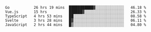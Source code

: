 <!--START_SECTION:waka-->
```text
Go           26 hrs 19 mins  ███████████▓░░░░░░░░░░░░░   46.18 % 
Vue.js       15 hrs          ██████▓░░░░░░░░░░░░░░░░░░   26.33 % 
TypeScript   4 hrs 53 mins   ██░░░░░░░░░░░░░░░░░░░░░░░   08.58 % 
Svelte       3 hrs 28 mins   █▓░░░░░░░░░░░░░░░░░░░░░░░   06.11 % 
JavaScript   2 hrs 44 mins   █▒░░░░░░░░░░░░░░░░░░░░░░░   04.80 % 
```
<!--END_SECTION:waka-->

